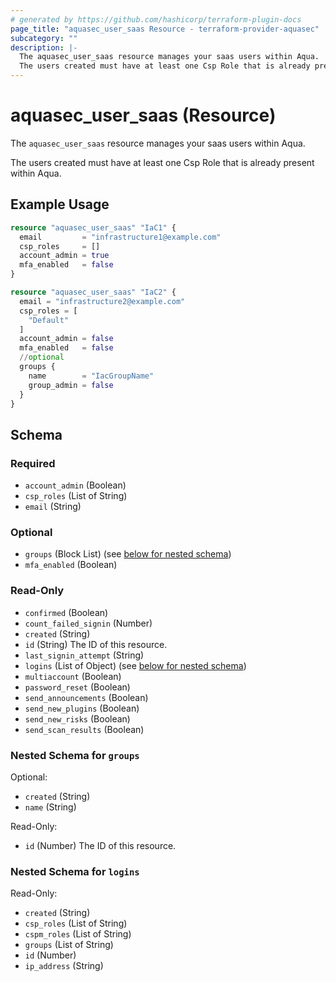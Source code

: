 ```yaml
---
# generated by https://github.com/hashicorp/terraform-plugin-docs
page_title: "aquasec_user_saas Resource - terraform-provider-aquasec"
subcategory: ""
description: |-
  The aquasec_user_saas resource manages your saas users within Aqua.
  The users created must have at least one Csp Role that is already present within Aqua.
---
```


# aquasec_user_saas (Resource)

The `aquasec_user_saas` resource manages your saas users within Aqua.

The users created must have at least one Csp Role that is already present within Aqua.

## Example Usage

```terraform
resource "aquasec_user_saas" "IaC1" {
  email         = "infrastructure1@example.com"
  csp_roles     = []
  account_admin = true
  mfa_enabled   = false
}

resource "aquasec_user_saas" "IaC2" {
  email = "infrastructure2@example.com"
  csp_roles = [
    "Default"
  ]
  account_admin = false
  mfa_enabled   = false
  //optional
  groups {
    name        = "IacGroupName"
    group_admin = false
  }
}
```

<!-- schema generated by tfplugindocs -->
## Schema

### Required

- `account_admin` (Boolean)
- `csp_roles` (List of String)
- `email` (String)

### Optional

- `groups` (Block List) (see [below for nested schema](#nestedblock--groups))
- `mfa_enabled` (Boolean)

### Read-Only

- `confirmed` (Boolean)
- `count_failed_signin` (Number)
- `created` (String)
- `id` (String) The ID of this resource.
- `last_signin_attempt` (String)
- `logins` (List of Object) (see [below for nested schema](#nestedatt--logins))
- `multiaccount` (Boolean)
- `password_reset` (Boolean)
- `send_announcements` (Boolean)
- `send_new_plugins` (Boolean)
- `send_new_risks` (Boolean)
- `send_scan_results` (Boolean)

<a id="nestedblock--groups"></a>
### Nested Schema for `groups`

Optional:

- `created` (String)
- `name` (String)

Read-Only:

- `id` (Number) The ID of this resource.


<a id="nestedatt--logins"></a>
### Nested Schema for `logins`

Read-Only:

- `created` (String)
- `csp_roles` (List of String)
- `cspm_roles` (List of String)
- `groups` (List of String)
- `id` (Number)
- `ip_address` (String)


